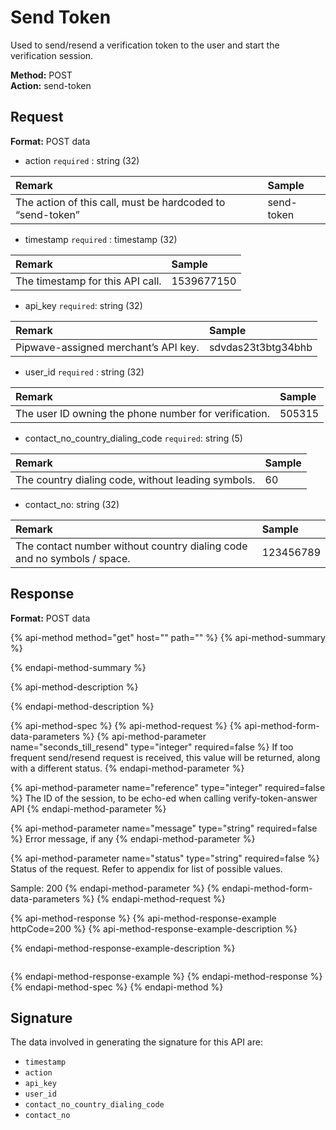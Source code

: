 # Send Token

Used to send/resend a verification token to the user and start the verification session.

**Method:** POST  
**Action:** send-token

## Request

**Format:** POST data

* action `required` : string \(32\)

| Remark | **Sample** |
| :--- | :--- |
| The action of this call, must be hardcoded to “send-token” | send-token |

* timestamp `required` : timestamp \(32\)

| Remark | **Sample** |
| :--- | :--- |
| The timestamp for this API call. | 1539677150 |

* api\_key `required`: string \(32\)

| Remark | **Sample** |
| :--- | :--- |
| Pipwave-assigned merchant’s API key. | sdvdas23t3btg34bhb |

* user\_id `required` : string \(32\)

| Remark | **Sample** |
| :--- | :--- |
| The user ID owning the phone number for verification. | 505315 |

* contact\_no\_country\_dialing\_code `required`: string \(5\)

| Remark | Sample |
| :--- | :--- |
| The country dialing code, without leading symbols. | 60 |

* contact\_no: string \(32\)

| Remark | Sample |
| :--- | :--- |
| The contact number without country dialing code and no symbols / space. | 123456789 |

## Response

**Format:** POST data

{% api-method method="get" host="" path="" %}
{% api-method-summary %}

{% endapi-method-summary %}

{% api-method-description %}

{% endapi-method-description %}

{% api-method-spec %}
{% api-method-request %}
{% api-method-form-data-parameters %}
{% api-method-parameter name="seconds\_till\_resend" type="integer" required=false %}
If too frequent send/resend request is received, this value will be returned, along with a different status.
{% endapi-method-parameter %}

{% api-method-parameter name="reference" type="integer" required=false %}
The ID of the session, to be echo-ed when calling verify-token-answer API
{% endapi-method-parameter %}

{% api-method-parameter name="message" type="string" required=false %}
Error message, if any
{% endapi-method-parameter %}

{% api-method-parameter name="status" type="string" required=false %}
Status of the request. Refer to appendix for list of possible values.  
  
Sample: 200
{% endapi-method-parameter %}
{% endapi-method-form-data-parameters %}
{% endapi-method-request %}

{% api-method-response %}
{% api-method-response-example httpCode=200 %}
{% api-method-response-example-description %}

{% endapi-method-response-example-description %}

```

```
{% endapi-method-response-example %}
{% endapi-method-response %}
{% endapi-method-spec %}
{% endapi-method %}

## Signature

The data involved in generating the signature for this API are: 

* `timestamp`
* `action`
* `api_key`
* `user_id`
* `contact_no_country_dialing_code`
* `contact_no`

